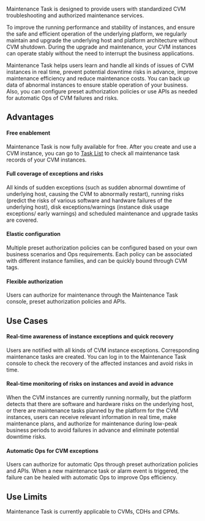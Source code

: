 Maintenance Task is designed to provide users with standardized CVM troubleshooting and authorized maintenance services.

To improve the running performance and stability of instances, and ensure the safe and efficient operation of the underlying platform, we regularly maintain and upgrade the underlying host and platform architecture without CVM shutdown. During the upgrade and maintenance, your CVM instances can operate stably without the need to interrupt the business applications.

Maintenance Task helps users learn and handle all kinds of issues of CVM instances in real time, prevent potential downtime risks in advance, improve maintenance efficiency and reduce maintenance costs. You can back up data of abnormal instances to ensure stable operation of your business. Also, you can configure preset authorization policies or use APIs as needed for automatic Ops of CVM failures and risks.

## Advantages

#### Free enablement

Maintenance Task is now fully available for free. After you create and use a CVM instance, you can go to [Task List](https://console.cloud.tencent.com/cvm/repair/list) to check all maintenance task records of your CVM instances.

#### Full coverage of exceptions and risks

All kinds of sudden exceptions (such as sudden abnormal downtime of underlying host, causing the CVM to abnormally restart), running risks (predict the risks of various software and hardware failures of the underlying host), disk exceptions/warnings (instance disk usage exceptions/ early warnings) and scheduled maintenance and upgrade tasks are covered.

#### Elastic configuration

Multiple preset authorization policies can be configured based on your own business scenarios and Ops requirements. Each policy can be associated with different instance families, and can be quickly bound through CVM tags.

#### Flexible authorization

Users can authorize for maintenance through the Maintenance Task console, preset authorization policies and APIs.

## Use Cases

#### Real-time awareness of instance exceptions and quick recovery

Users are notified with all kinds of CVM instance exceptions. Corresponding maintenance tasks are created. You can log in to the Maintenance Task console to check the recovery of the affected instances and avoid risks in time.

#### Real-time monitoring of risks on instances and avoid in advance

When the CVM instances are currently running normally, but the platform detects that there are software and hardware risks on the underlying host, or there are maintenance tasks planned by the platform for the CVM instances, users can receive relevant information in real time, make maintenance plans, and authorize for maintenance during low-peak business periods to avoid failures in advance and eliminate potential downtime risks.

#### Automatic Ops for CVM exceptions

Users can authorize for automatic Ops through preset authorization policies and APIs. When a new maintenance task or alarm event is triggered, the failure can be healed with automatic Ops to improve Ops efficiency.

## Use Limits

Maintenance Task is currently applicable to CVMs, CDHs and CPMs.
